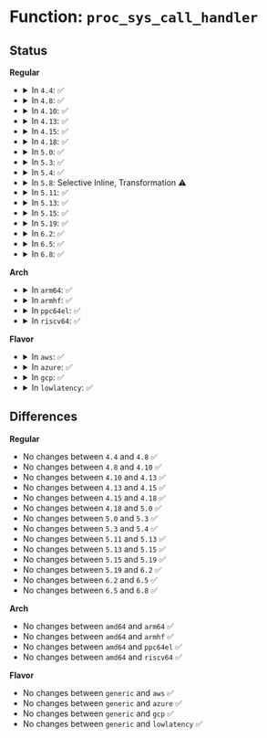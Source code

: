 # Function: <code>proc_sys_call_handler</code>

## Status
<b>Regular</b>
<ul>
<li>
<details>
<summary>In <code>4.4</code>: ✅</summary>

```c
ssize_t proc_sys_call_handler(struct file *filp, void *buf, size_t count, loff_t *ppos, int write);
```

**Collision:** Unique Static

**Inline:** No

**Transformation:** False

**Instances:**

```
In fs/proc/proc_sysctl.c (ffffffff81285380)
Location: fs/proc/proc_sysctl.c:516
Inline: False
Direct callers:
  - fs/proc/proc_sysctl.c:proc_sys_write
  - fs/proc/proc_sysctl.c:proc_sys_read
```
**Symbols:**

```
ffffffff81285380-ffffffff8128547f: proc_sys_call_handler (STB_LOCAL)
```
</details>
</li>
<li>
<details>
<summary>In <code>4.8</code>: ✅</summary>

```c
ssize_t proc_sys_call_handler(struct file *filp, void *buf, size_t count, loff_t *ppos, int write);
```

**Collision:** Unique Static

**Inline:** No

**Transformation:** False

**Instances:**

```
In fs/proc/proc_sysctl.c (ffffffff812b24b0)
Location: fs/proc/proc_sysctl.c:516
Inline: False
Direct callers:
  - fs/proc/proc_sysctl.c:proc_sys_write
  - fs/proc/proc_sysctl.c:proc_sys_read
```
**Symbols:**

```
ffffffff812b24b0-ffffffff812b25b2: proc_sys_call_handler (STB_LOCAL)
```
</details>
</li>
<li>
<details>
<summary>In <code>4.10</code>: ✅</summary>

```c
ssize_t proc_sys_call_handler(struct file *filp, void *buf, size_t count, loff_t *ppos, int write);
```

**Collision:** Unique Static

**Inline:** No

**Transformation:** False

**Instances:**

```
In fs/proc/proc_sysctl.c (ffffffff812c7d00)
Location: fs/proc/proc_sysctl.c:521
Inline: False
Direct callers:
  - fs/proc/proc_sysctl.c:proc_sys_write
  - fs/proc/proc_sysctl.c:proc_sys_read
```
**Symbols:**

```
ffffffff812c7d00-ffffffff812c7e02: proc_sys_call_handler (STB_LOCAL)
```
</details>
</li>
<li>
<details>
<summary>In <code>4.13</code>: ✅</summary>

```c
ssize_t proc_sys_call_handler(struct file *filp, void *buf, size_t count, loff_t *ppos, int write);
```

**Collision:** Unique Static

**Inline:** No

**Transformation:** False

**Instances:**

```
In fs/proc/proc_sysctl.c (ffffffff812d4980)
Location: fs/proc/proc_sysctl.c:567
Inline: False
Direct callers:
  - fs/proc/proc_sysctl.c:proc_sys_write
  - fs/proc/proc_sysctl.c:proc_sys_read
```
**Symbols:**

```
ffffffff812d4980-ffffffff812d4a72: proc_sys_call_handler (STB_LOCAL)
```
</details>
</li>
<li>
<details>
<summary>In <code>4.15</code>: ✅</summary>

```c
ssize_t proc_sys_call_handler(struct file *filp, void *buf, size_t count, loff_t *ppos, int write);
```

**Collision:** Unique Static

**Inline:** No

**Transformation:** False

**Instances:**

```
In fs/proc/proc_sysctl.c (ffffffff812f91b0)
Location: fs/proc/proc_sysctl.c:568
Inline: False
Direct callers:
  - fs/proc/proc_sysctl.c:proc_sys_write
  - fs/proc/proc_sysctl.c:proc_sys_read
```
**Symbols:**

```
ffffffff812f91b0-ffffffff812f92a5: proc_sys_call_handler (STB_LOCAL)
```
</details>
</li>
<li>
<details>
<summary>In <code>4.18</code>: ✅</summary>

```c
ssize_t proc_sys_call_handler(struct file *filp, void *buf, size_t count, loff_t *ppos, int write);
```

**Collision:** Unique Static

**Inline:** No

**Transformation:** False

**Instances:**

```
In fs/proc/proc_sysctl.c (ffffffff81325d60)
Location: fs/proc/proc_sysctl.c:567
Inline: False
Direct callers:
  - fs/proc/proc_sysctl.c:proc_sys_write
  - fs/proc/proc_sysctl.c:proc_sys_read
```
**Symbols:**

```
ffffffff81325d60-ffffffff81325e53: proc_sys_call_handler (STB_LOCAL)
```
</details>
</li>
<li>
<details>
<summary>In <code>5.0</code>: ✅</summary>

```c
ssize_t proc_sys_call_handler(struct file *filp, void *buf, size_t count, loff_t *ppos, int write);
```

**Collision:** Unique Static

**Inline:** No

**Transformation:** False

**Instances:**

```
In fs/proc/proc_sysctl.c (ffffffff8133cf10)
Location: fs/proc/proc_sysctl.c:566
Inline: False
Direct callers:
  - fs/proc/proc_sysctl.c:proc_sys_write
  - fs/proc/proc_sysctl.c:proc_sys_read
```
**Symbols:**

```
ffffffff8133cf10-ffffffff8133d003: proc_sys_call_handler (STB_LOCAL)
```
</details>
</li>
<li>
<details>
<summary>In <code>5.3</code>: ✅</summary>

```c
ssize_t proc_sys_call_handler(struct file *filp, void *buf, size_t count, loff_t *ppos, int write);
```

**Collision:** Unique Static

**Inline:** No

**Transformation:** False

**Instances:**

```
In fs/proc/proc_sysctl.c (ffffffff81365160)
Location: fs/proc/proc_sysctl.c:575
Inline: False
Direct callers:
  - fs/proc/proc_sysctl.c:proc_sys_write
  - fs/proc/proc_sysctl.c:proc_sys_read
```
**Symbols:**

```
ffffffff81365160-ffffffff8136531b: proc_sys_call_handler (STB_LOCAL)
```
</details>
</li>
<li>
<details>
<summary>In <code>5.4</code>: ✅</summary>

```c
ssize_t proc_sys_call_handler(struct file *filp, void *buf, size_t count, loff_t *ppos, int write);
```

**Collision:** Unique Static

**Inline:** No

**Transformation:** False

**Instances:**

```
In fs/proc/proc_sysctl.c (ffffffff8137d3f0)
Location: fs/proc/proc_sysctl.c:575
Inline: False
Direct callers:
  - fs/proc/proc_sysctl.c:proc_sys_write
  - fs/proc/proc_sysctl.c:proc_sys_read
```
**Symbols:**

```
ffffffff8137d3f0-ffffffff8137d5ab: proc_sys_call_handler (STB_LOCAL)
```
</details>
</li>
<li>
<details>
<summary>In <code>5.8</code>: Selective Inline, Transformation ⚠️</summary>

**Collision:** Unique Static

**Inline:** Selective

**Transformation:** True

**Instances:**

```
In fs/proc/proc_sysctl.c (ffffffff813c71b0)
Location: fs/proc/proc_sysctl.c:543
Inline: True
Direct callers:
  - fs/proc/proc_sysctl.c:proc_sys_write
  - fs/proc/proc_sysctl.c:proc_sys_read
```
**Symbols:**

```
ffffffff813c71b0-ffffffff813c73b1: proc_sys_call_handler.isra.0 (STB_LOCAL)
```
</details>
</li>
<li>
<details>
<summary>In <code>5.11</code>: ✅</summary>

```c
ssize_t proc_sys_call_handler(struct kiocb *iocb, struct iov_iter *iter, int write);
```

**Collision:** Unique Static

**Inline:** No

**Transformation:** False

**Instances:**

```
In fs/proc/proc_sysctl.c (ffffffff813d9180)
Location: fs/proc/proc_sysctl.c:544
Inline: False
Direct callers:
  - fs/proc/proc_sysctl.c:proc_sys_write
  - fs/proc/proc_sysctl.c:proc_sys_read
```
**Symbols:**

```
ffffffff813d9180-ffffffff813d93ac: proc_sys_call_handler (STB_LOCAL)
```
</details>
</li>
<li>
<details>
<summary>In <code>5.13</code>: ✅</summary>

```c
ssize_t proc_sys_call_handler(struct kiocb *iocb, struct iov_iter *iter, int write);
```

**Collision:** Unique Static

**Inline:** No

**Transformation:** False

**Instances:**

```
In fs/proc/proc_sysctl.c (ffffffff813e0620)
Location: fs/proc/proc_sysctl.c:539
Inline: False
Direct callers:
  - fs/proc/proc_sysctl.c:proc_sys_write
  - fs/proc/proc_sysctl.c:proc_sys_read
```
**Symbols:**

```
ffffffff813e0620-ffffffff813e0895: proc_sys_call_handler (STB_LOCAL)
```
</details>
</li>
<li>
<details>
<summary>In <code>5.15</code>: ✅</summary>

```c
ssize_t proc_sys_call_handler(struct kiocb *iocb, struct iov_iter *iter, int write);
```

**Collision:** Unique Static

**Inline:** No

**Transformation:** False

**Instances:**

```
In fs/proc/proc_sysctl.c (ffffffff81432030)
Location: fs/proc/proc_sysctl.c:539
Inline: False
Direct callers:
  - fs/proc/proc_sysctl.c:proc_sys_write
  - fs/proc/proc_sysctl.c:proc_sys_read
```
**Symbols:**

```
ffffffff81432030-ffffffff81432311: proc_sys_call_handler (STB_LOCAL)
```
</details>
</li>
<li>
<details>
<summary>In <code>5.19</code>: ✅</summary>

```c
ssize_t proc_sys_call_handler(struct kiocb *iocb, struct iov_iter *iter, int write);
```

**Collision:** Unique Static

**Inline:** No

**Transformation:** False

**Instances:**

```
In fs/proc/proc_sysctl.c (ffffffff814acaa0)
Location: fs/proc/proc_sysctl.c:564
Inline: False
Direct callers:
  - fs/proc/proc_sysctl.c:proc_sys_write
  - fs/proc/proc_sysctl.c:proc_sys_read
```
**Symbols:**

```
ffffffff814acaa0-ffffffff814acd6f: proc_sys_call_handler (STB_LOCAL)
```
</details>
</li>
<li>
<details>
<summary>In <code>6.2</code>: ✅</summary>

```c
ssize_t proc_sys_call_handler(struct kiocb *iocb, struct iov_iter *iter, int write);
```

**Collision:** Unique Static

**Inline:** No

**Transformation:** False

**Instances:**

```
In fs/proc/proc_sysctl.c (ffffffff81542ec0)
Location: fs/proc/proc_sysctl.c:557
Inline: False
Direct callers:
  - fs/proc/proc_sysctl.c:proc_sys_write
  - fs/proc/proc_sysctl.c:proc_sys_read
```
**Symbols:**

```
ffffffff81542ec0-ffffffff8154318f: proc_sys_call_handler (STB_LOCAL)
```
</details>
</li>
<li>
<details>
<summary>In <code>6.5</code>: ✅</summary>

```c
ssize_t proc_sys_call_handler(struct kiocb *iocb, struct iov_iter *iter, int write);
```

**Collision:** Unique Static

**Inline:** No

**Transformation:** False

**Instances:**

```
In fs/proc/proc_sysctl.c (ffffffff8157b300)
Location: fs/proc/proc_sysctl.c:551
Inline: False
Direct callers:
  - fs/proc/proc_sysctl.c:proc_sys_write
  - fs/proc/proc_sysctl.c:proc_sys_read
```
**Symbols:**

```
ffffffff8157b300-ffffffff8157b5d2: proc_sys_call_handler (STB_LOCAL)
```
</details>
</li>
<li>
<details>
<summary>In <code>6.8</code>: ✅</summary>

```c
ssize_t proc_sys_call_handler(struct kiocb *iocb, struct iov_iter *iter, int write);
```

**Collision:** Unique Static

**Inline:** No

**Transformation:** False

**Instances:**

```
In fs/proc/proc_sysctl.c (ffffffff815b3bb0)
Location: fs/proc/proc_sysctl.c:548
Inline: False
Direct callers:
  - fs/proc/proc_sysctl.c:proc_sys_write
  - fs/proc/proc_sysctl.c:proc_sys_read
```
**Symbols:**

```
ffffffff815b3bb0-ffffffff815b3e82: proc_sys_call_handler (STB_LOCAL)
```
</details>
</li>
</ul>
<b>Arch</b>
<ul>
<li>
<details>
<summary>In <code>arm64</code>: ✅</summary>

```c
ssize_t proc_sys_call_handler(struct file *filp, void *buf, size_t count, loff_t *ppos, int write);
```

**Collision:** Unique Static

**Inline:** No

**Transformation:** False

**Instances:**

```
In fs/proc/proc_sysctl.c (ffff80001044a030)
Location: fs/proc/proc_sysctl.c:575
Inline: False
Direct callers:
  - fs/proc/proc_sysctl.c:proc_sys_write
  - fs/proc/proc_sysctl.c:proc_sys_read
```
**Symbols:**

```
ffff80001044a030-ffff80001044a22c: proc_sys_call_handler (STB_LOCAL)
```
</details>
</li>
<li>
<details>
<summary>In <code>armhf</code>: ✅</summary>

```c
ssize_t proc_sys_call_handler(struct file *filp, void *buf, size_t count, loff_t *ppos, int write);
```

**Collision:** Unique Static

**Inline:** No

**Transformation:** False

**Instances:**

```
In fs/proc/proc_sysctl.c (c060f4c4)
Location: fs/proc/proc_sysctl.c:575
Inline: False
Direct callers:
  - fs/proc/proc_sysctl.c:proc_sys_write
  - fs/proc/proc_sysctl.c:proc_sys_read
```
**Symbols:**

```
c060f4c4-c060f694: proc_sys_call_handler (STB_LOCAL)
```
</details>
</li>
<li>
<details>
<summary>In <code>ppc64el</code>: ✅</summary>

```c
ssize_t proc_sys_call_handler(struct file *filp, void *buf, size_t count, loff_t *ppos, int write);
```

**Collision:** Unique Static

**Inline:** No

**Transformation:** False

**Instances:**

```
In fs/proc/proc_sysctl.c (c000000000561e70)
Location: fs/proc/proc_sysctl.c:575
Inline: False
Direct callers:
  - fs/proc/proc_sysctl.c:proc_sys_write
  - fs/proc/proc_sysctl.c:proc_sys_read
```
**Symbols:**

```
c000000000561e70-c0000000005620d0: proc_sys_call_handler (STB_LOCAL)
```
</details>
</li>
<li>
<details>
<summary>In <code>riscv64</code>: ✅</summary>

```c
ssize_t proc_sys_call_handler(struct file *filp, void *buf, size_t count, loff_t *ppos, int write);
```

**Collision:** Unique Static

**Inline:** No

**Transformation:** False

**Instances:**

```
In fs/proc/proc_sysctl.c (ffffffe0002df7ee)
Location: fs/proc/proc_sysctl.c:575
Inline: False
Direct callers:
  - fs/proc/proc_sysctl.c:proc_sys_write
  - fs/proc/proc_sysctl.c:proc_sys_read
```
**Symbols:**

```
ffffffe0002df7ee-ffffffe0002df912: proc_sys_call_handler (STB_LOCAL)
```
</details>
</li>
</ul>
<b>Flavor</b>
<ul>
<li>
<details>
<summary>In <code>aws</code>: ✅</summary>

```c
ssize_t proc_sys_call_handler(struct file *filp, void *buf, size_t count, loff_t *ppos, int write);
```

**Collision:** Unique Static

**Inline:** No

**Transformation:** False

**Instances:**

```
In fs/proc/proc_sysctl.c (ffffffff813759d0)
Location: fs/proc/proc_sysctl.c:575
Inline: False
Direct callers:
  - fs/proc/proc_sysctl.c:proc_sys_write
  - fs/proc/proc_sysctl.c:proc_sys_read
```
**Symbols:**

```
ffffffff813759d0-ffffffff81375b8b: proc_sys_call_handler (STB_LOCAL)
```
</details>
</li>
<li>
<details>
<summary>In <code>azure</code>: ✅</summary>

```c
ssize_t proc_sys_call_handler(struct file *filp, void *buf, size_t count, loff_t *ppos, int write);
```

**Collision:** Unique Static

**Inline:** No

**Transformation:** False

**Instances:**

```
In fs/proc/proc_sysctl.c (ffffffff813664a0)
Location: fs/proc/proc_sysctl.c:575
Inline: False
Direct callers:
  - fs/proc/proc_sysctl.c:proc_sys_write
  - fs/proc/proc_sysctl.c:proc_sys_read
```
**Symbols:**

```
ffffffff813664a0-ffffffff8136665b: proc_sys_call_handler (STB_LOCAL)
```
</details>
</li>
<li>
<details>
<summary>In <code>gcp</code>: ✅</summary>

```c
ssize_t proc_sys_call_handler(struct file *filp, void *buf, size_t count, loff_t *ppos, int write);
```

**Collision:** Unique Static

**Inline:** No

**Transformation:** False

**Instances:**

```
In fs/proc/proc_sysctl.c (ffffffff813734a0)
Location: fs/proc/proc_sysctl.c:575
Inline: False
Direct callers:
  - fs/proc/proc_sysctl.c:proc_sys_write
  - fs/proc/proc_sysctl.c:proc_sys_read
```
**Symbols:**

```
ffffffff813734a0-ffffffff8137365b: proc_sys_call_handler (STB_LOCAL)
```
</details>
</li>
<li>
<details>
<summary>In <code>lowlatency</code>: ✅</summary>

```c
ssize_t proc_sys_call_handler(struct file *filp, void *buf, size_t count, loff_t *ppos, int write);
```

**Collision:** Unique Static

**Inline:** No

**Transformation:** False

**Instances:**

```
In fs/proc/proc_sysctl.c (ffffffff813877f0)
Location: fs/proc/proc_sysctl.c:575
Inline: False
Direct callers:
  - fs/proc/proc_sysctl.c:proc_sys_write
  - fs/proc/proc_sysctl.c:proc_sys_read
```
**Symbols:**

```
ffffffff813877f0-ffffffff813879ab: proc_sys_call_handler (STB_LOCAL)
```
</details>
</li>
</ul>

## Differences
<b>Regular</b>
<ul>
<li>
No changes between <code>4.4</code> and <code>4.8</code> ✅
</li>
<li>
No changes between <code>4.8</code> and <code>4.10</code> ✅
</li>
<li>
No changes between <code>4.10</code> and <code>4.13</code> ✅
</li>
<li>
No changes between <code>4.13</code> and <code>4.15</code> ✅
</li>
<li>
No changes between <code>4.15</code> and <code>4.18</code> ✅
</li>
<li>
No changes between <code>4.18</code> and <code>5.0</code> ✅
</li>
<li>
No changes between <code>5.0</code> and <code>5.3</code> ✅
</li>
<li>
No changes between <code>5.3</code> and <code>5.4</code> ✅
</li>
<li>
No changes between <code>5.11</code> and <code>5.13</code> ✅
</li>
<li>
No changes between <code>5.13</code> and <code>5.15</code> ✅
</li>
<li>
No changes between <code>5.15</code> and <code>5.19</code> ✅
</li>
<li>
No changes between <code>5.19</code> and <code>6.2</code> ✅
</li>
<li>
No changes between <code>6.2</code> and <code>6.5</code> ✅
</li>
<li>
No changes between <code>6.5</code> and <code>6.8</code> ✅
</li>
</ul>
<b>Arch</b>
<ul>
<li>
No changes between <code>amd64</code> and <code>arm64</code> ✅
</li>
<li>
No changes between <code>amd64</code> and <code>armhf</code> ✅
</li>
<li>
No changes between <code>amd64</code> and <code>ppc64el</code> ✅
</li>
<li>
No changes between <code>amd64</code> and <code>riscv64</code> ✅
</li>
</ul>
<b>Flavor</b>
<ul>
<li>
No changes between <code>generic</code> and <code>aws</code> ✅
</li>
<li>
No changes between <code>generic</code> and <code>azure</code> ✅
</li>
<li>
No changes between <code>generic</code> and <code>gcp</code> ✅
</li>
<li>
No changes between <code>generic</code> and <code>lowlatency</code> ✅
</li>
</ul>
